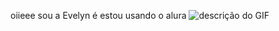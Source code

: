 oiieee sou a Evelyn é estou usando o alura 
![descrição do GIF](https://github.com/user-attachments/assets/1d8ac451-30e8-4762-b887-01a98ff418d5)
